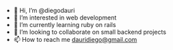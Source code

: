 - 👋 Hi, I’m @diegodauri
- 👀 I’m interested in web development
- 🌱 I’m currently learning ruby on rails
- 💞️ I’m looking to collaborate on small backend projects
- 📫 How to reach me dauridiego@gmail.com

<!---
diegodauri/diegodauri is a ✨ special ✨ repository because its `README.md` (this file) appears on your GitHub profile.
You can click the Preview link to take a look at your changes.
--->
